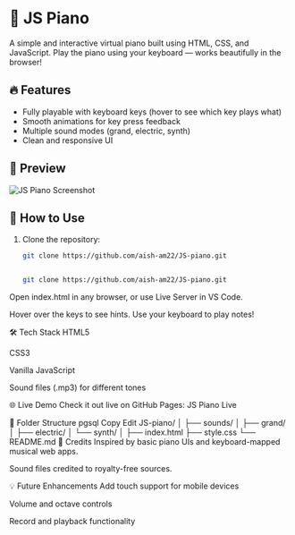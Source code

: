 # 🎹 JS Piano

A simple and interactive virtual piano built using HTML, CSS, and JavaScript. Play the piano using your keyboard — works beautifully in the browser!

## 🔥 Features

- Fully playable with keyboard keys (hover to see which key plays what)
- Smooth animations for key press feedback
- Multiple sound modes (grand, electric, synth)
- Clean and responsive UI

## 📸 Preview

![JS Piano Screenshot](./preview.png) <!-- Replace or remove if not needed -->

## 🚀 How to Use

1. Clone the repository:

   ```bash
   git clone https://github.com/aish-am22/JS-piano.git

   
   git clone https://github.com/aish-am22/JS-piano.git
Open index.html in any browser, or use Live Server in VS Code.

Hover over the keys to see hints. Use your keyboard to play notes!

🛠️ Tech Stack
HTML5

CSS3

Vanilla JavaScript

Sound files (.mp3) for different tones

🌐 Live Demo
Check it out live on GitHub Pages:
JS Piano Live

📁 Folder Structure
pgsql
Copy
Edit
JS-piano/
│
├── sounds/
│   ├── grand/
│   ├── electric/
│   └── synth/
│
├── index.html
├── style.css
└── README.md
🙌 Credits
Inspired by basic piano UIs and keyboard-mapped musical web apps.

Sound files credited to royalty-free sources.

💡 Future Enhancements
Add touch support for mobile devices

Volume and octave controls

Record and playback functionality
